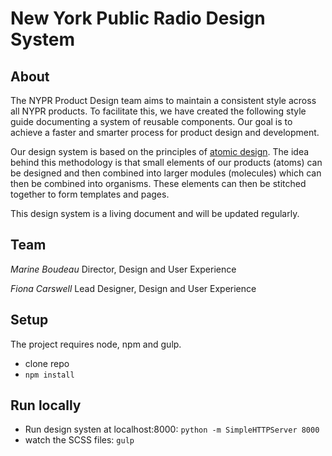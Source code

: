 # New York Public Radio Design System

## About

The NYPR Product Design team aims to maintain a consistent style across all NYPR products. To facilitate this, we have created the following style guide documenting a system of reusable components. Our goal is to achieve a faster and smarter process for product design and development.

Our design system is based on the principles of [atomic design](http://bradfrost.com/blog/post/atomic-web-design). The idea behind this methodology is that small elements of our products (atoms) can be designed and then combined into larger modules (molecules) which can then be combined into organisms. These elements can then be stitched together to form templates and pages.

This design system is a living document and will be updated regularly.

## Team
*Marine Boudeau*
Director, Design and User Experience

*Fiona Carswell*
Lead Designer, Design and User Experience

## Setup
The project requires node, npm and gulp. 

- clone repo
- `npm install`


## Run locally
- Run design systen at localhost:8000: `python -m SimpleHTTPServer 8000`
- watch the SCSS files: `gulp`
